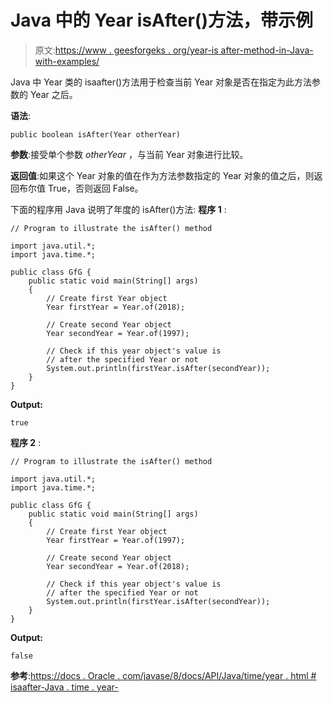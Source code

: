 # Java 中的 Year isAfter()方法，带示例

> 原文:[https://www . geesforgeks . org/year-is after-method-in-Java-with-examples/](https://www.geeksforgeeks.org/year-isafter-method-in-java-with-examples/)

Java 中 Year 类的 isaafter()方法用于检查当前 Year 对象是否在指定为此方法参数的 Year 之后。

**语法**:

```
public boolean isAfter(Year otherYear)

```

**参数**:接受单个参数 *otherYear* ，与当前 Year 对象进行比较。

**返回值**:如果这个 Year 对象的值在作为方法参数指定的 Year 对象的值之后，则返回布尔值 True，否则返回 False。

下面的程序用 Java 说明了年度的 isAfter()方法:
**程序 1** :

```
// Program to illustrate the isAfter() method

import java.util.*;
import java.time.*;

public class GfG {
    public static void main(String[] args)
    {
        // Create first Year object
        Year firstYear = Year.of(2018);

        // Create second Year object
        Year secondYear = Year.of(1997);

        // Check if this year object's value is
        // after the specified Year or not
        System.out.println(firstYear.isAfter(secondYear));
    }
}
```

**Output:**

```
true

```

**程序 2** :

```
// Program to illustrate the isAfter() method

import java.util.*;
import java.time.*;

public class GfG {
    public static void main(String[] args)
    {
        // Create first Year object
        Year firstYear = Year.of(1997);

        // Create second Year object
        Year secondYear = Year.of(2018);

        // Check if this year object's value is
        // after the specified Year or not
        System.out.println(firstYear.isAfter(secondYear));
    }
}
```

**Output:**

```
false

```

**参考**:[https://docs . Oracle . com/javase/8/docs/API/Java/time/year . html # isaafter-Java . time . year-](https://docs.oracle.com/javase/8/docs/api/java/time/Year.html#isAfter-java.time.Year-)